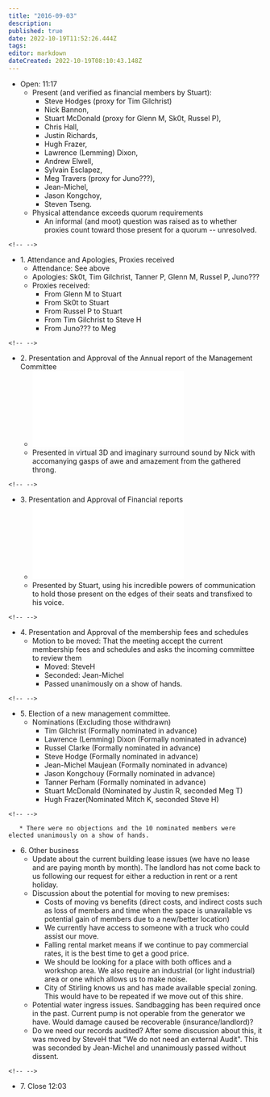 ```yaml
---
title: "2016-09-03"
description: 
published: true
date: 2022-10-19T11:52:26.444Z
tags: 
editor: markdown
dateCreated: 2022-10-19T08:10:43.148Z
---
```


-   Open: 11:17
    -   Present (and verified as financial members by Stuart):
        -   Steve Hodges (proxy for Tim Gilchrist)
        -   Nick Bannon,
        -   Stuart McDonald (proxy for Glenn M, Sk0t, Russel P),
        -   Chris Hall,
        -   Justin Richards,
        -   Hugh Frazer,
        -   Lawrence (Lemming) Dixon,
        -   Andrew Elwell,
        -   Sylvain Esclapez,
        -   Meg Travers (proxy for Juno???),
        -   Jean-Michel,
        -   Jason Kongchoy,
        -   Steven Tseng.
    -   Physical attendance exceeds quorum requirements
        -   An informal (and moot) question was raised as to whether proxies count toward those present for a quorum -- unresolved.

```{=html}
<!-- -->
```
-   1\. Attendance and Apologies, Proxies received
    -   Attendance: See above
    -   Apologies: Sk0t, Tim Gilchrist, Tanner P, Glenn M, Russel P, Juno???
    -   Proxies received:
        -   From Glenn M to Stuart
        -   From Sk0t to Stuart
        -   From Russel P to Stuart
        -   From Tim Gilchrist to Steve H
        -   From Juno??? to Meg

```{=html}
<!-- -->
```
-   2\. Presentation and Approval of the Annual report of the Management Committee
    -   ![](/committee/perth_artifactory_annual_report_15-16.pdf)
    -   Presented in virtual 3D and imaginary surround sound by Nick with accomanying gasps of awe and amazement from the gathered throng.

```{=html}
<!-- -->
```
-   3\. Presentation and Approval of Financial reports
    -   ![](/committee/perth_artifactory_annual_report_15-16.pdf)
    -   Presented by Stuart, using his incredible powers of communication to hold those present on the edges of their seats and transfixed to his voice.

```{=html}
<!-- -->
```
-   4\. Presentation and Approval of the membership fees and schedules
    -   Motion to be moved: That the meeting accept the current membership fees and schedules and asks the incoming committee to review them
        -   Moved: SteveH
        -   Seconded: Jean-Michel
        -   Passed unanimously on a show of hands.

```{=html}
<!-- -->
```
-   5\. Election of a new management committee.
    -   Nominations (Excluding those withdrawn)
        -   Tim Gilchrist (Formally nominated in advance)
        -   Lawrence (Lemming) Dixon (Formally nominated in advance)
        -   Russel Clarke (Formally nominated in advance)
        -   Steve Hodge (Formally nominated in advance)
        -   Jean-Michel Maujean (Formally nominated in advance)
        -   Jason Kongchouy (Formally nominated in advance)
        -   Tanner Perham (Formally nominated in advance)
        -   Stuart McDonald (Nominated by Justin R, seconded Meg T)
        -   Hugh Frazer(Nominated Mitch K, seconded Steve H)

```{=html}
<!-- -->
```
       * There were no objections and the 10 nominated members were elected unanimously on a show of hands.

-   6\. Other business
    -   Update about the current building lease issues (we have no lease and are paying month by month). The landlord has not come back to us following our request for either a reduction in rent or a rent holiday.
    -   Discussion about the potential for moving to new premises:
        -   Costs of moving vs benefits (direct costs, and indirect costs such as loss of members and time when the space is unavailable vs potential gain of members due to a new/better location)
        -   We currently have access to someone with a truck who could assist our move.
        -   Falling rental market means if we continue to pay commercial rates, it is the best time to get a good price.
        -   We should be looking for a place with both offices and a workshop area. We also require an industrial (or light industrial) area or one which allows us to make noise.
        -   City of Stirling knows us and has made available special zoning. This would have to be repeated if we move out of this shire.
    -   Potential water ingress issues. Sandbagging has been required once in the past. Current pump is not operable from the generator we have. Would damage caused be recoverable (insurance/landlord)?
    -   Do we need our records audited? After some discussion about this, it was moved by SteveH that "We do not need an external Audit". This was seconded by Jean-Michel and unanimously passed without dissent.

```{=html}
<!-- -->
```
-   7\. Close 12:03

